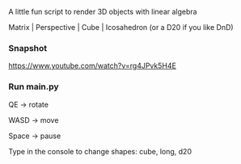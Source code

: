 A little fun script to render 3D objects with linear algebra

Matrix | Perspective | Cube | Icosahedron (or a D20 if you like DnD)


### Snapshot

https://www.youtube.com/watch?v=rg4JPvk5H4E

### Run main.py

QE -> rotate

WASD -> move

Space -> pause

Type in the console to change shapes: cube, long, d20

